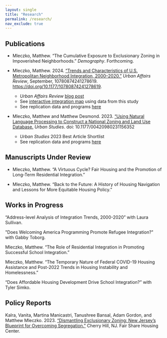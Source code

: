 ```yaml
---
layout: single
title: "Research"
permalink: /research/
nav_exclude: true
---
```


## Publications

- Mleczko, Matthew. “The Cumulative Exposure to Exclusionary Zoning in Impoverished Neighborhoods.”
*Demography*. Forthcoming.

- Mleczko, Matthew. 2024. [“Trends and Characteristics of U.S. Metropolitan Neighborhood Integration,
2000–2020.”](https://journals.sagepub.com/doi/10.1177/10780874241278619) *Urban Affairs Review*, September, 10780874241278619. https://doi.org/10.1177/10780874241278619.
  - *Urban Affairs Review* [blog post](https://www.urbanaffairsreview.com/uar-archive/trends-and-characteristics)
  - See [interactive integration map](https://mmleczko.shinyapps.io/intmap/) using data from this study
  - See replication data and programs [here](https://dataverse.harvard.edu/dataset.xhtml?persistentId=doi:10.7910/DVN/SG7IOH)

- Mleczko, Matthew and Matthew Desmond. 2023. [“Using Natural Language Processing to Construct a National Zoning and Land Use Database.](https://journals.sagepub.com/doi/10.1177/00420980231156352) *Urban Studies*. doi: 10.1177/00420980231156352
  - *Urban Studies* 2023 Best Article Shortlist
  - See replication data and programs [here](https://github.com/mtmleczko/nzlud)
 
## Manuscripts Under Review

- Mleczko, Matthew. “A Virtuous Cycle? Fair Housing and the Promotion of Long-Term Residential Integration.”

- Mleczko, Matthew. “Back to the Future: A History of Housing Navigation and Lessons for More Equitable
Housing Policy.”

## Works in Progress

“Address-level Analysis of Integration Trends, 2000-2020” with Laura Sullivan.

"Does Welcoming America Programming Promote Refugee Integration?" with Gabby Toborg.

Mleczko, Matthew. “The Role of Residential Integration in Promoting Successful School Integration.”

Mleczko, Matthew. “The Temporary Nature of Federal COVID-19 Housing Assistance and Post-2022 Trends in Housing Instability and Homelessness.”

“Does Affordable Housing Development Drive School Integration?” with Tyler Simko.

## Policy Reports

Kalra, Vanita, Martina Manicastri, Tanushree Bansal, Adam Gordon, and Matthew Mleczko. 2023. [“Dismantling Exclusionary Zoning: New Jersey’s Blueprint for Overcoming Segregation.”](https://www.fairsharehousing.org/wp-content/uploads/2025/06/Dismantling-Exclusionary-Zoning_New-Jerseys-Blueprint-for-Overcoming-Segregation.pdf) Cherry Hill, NJ. Fair
Share Housing Center.


